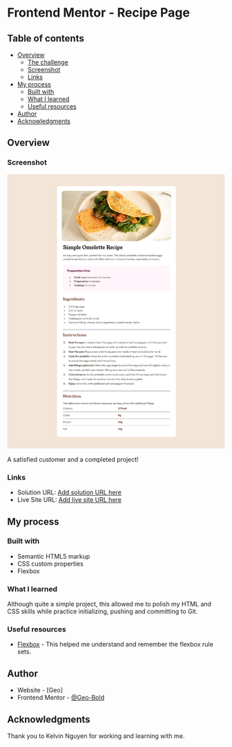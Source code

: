 # Frontend Mentor - Recipe Page
 

## Table of contents

- [Overview](#overview)
  - [The challenge](#the-challenge)
  - [Screenshot](#screenshot)
  - [Links](#links)
- [My process](#my-process)
  - [Built with](#built-with)
  - [What I learned](#what-i-learned)
  - [Useful resources](#useful-resources)
- [Author](#author)
- [Acknowledgments](#acknowledgments)

## Overview

### Screenshot

![](./assets/images/recipe-page-complete.jpeg)

A satisfied customer and a completed project!

### Links

- Solution URL: [Add solution URL here](https://your-solution-url.com)
- Live Site URL: [Add live site URL here](https://your-live-site-url.com)

## My process

### Built with

- Semantic HTML5 markup
- CSS custom properties
- Flexbox

### What I learned

Although quite a simple project, this allowed me to polish my HTML and CSS skills while practice initializing, pushing and committing to Git. 


### Useful resources

- [Flexbox](https://css-tricks.com/snippets/css/a-guide-to-flexbox/) - This helped me understand and remember the flexbox rule sets. 



## Author

- Website - [Geo]
- Frontend Mentor - [@Geo-Bold](https://www.frontendmentor.io/profile/geo-bold)


## Acknowledgments

Thank you to Kelvin Nguyen for working and learning with me.

